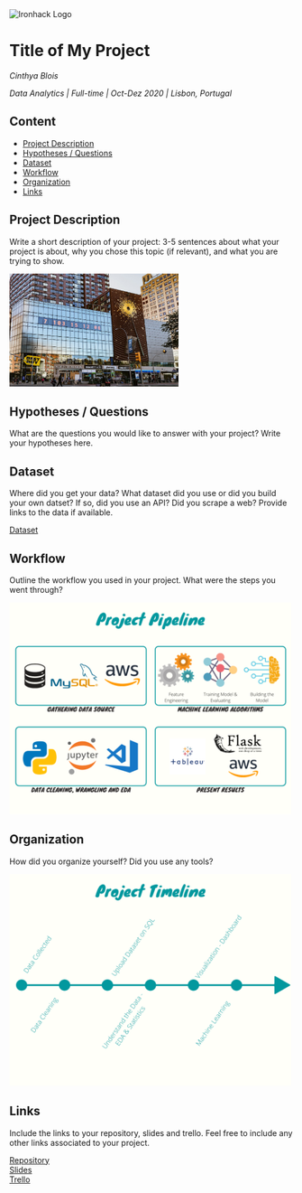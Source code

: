 <img src="https://bit.ly/2VnXWr2" alt="Ironhack Logo" width="100"/>

# Title of My Project
*Cinthya Blois*

*Data Analytics | Full-time | Oct-Dez 2020 | Lisbon, Portugal*

## Content
- [Project Description](#project-description)
- [Hypotheses / Questions](#hypotheses-/-questions)
- [Dataset](#dataset)
- [Workflow](#workflow)
- [Organization](#organization)
- [Links](#links)

<a name="project-description"></a>

## Project Description

Write a short description of your project: 3-5 sentences about what your project is about, why you chose this topic (if relevant), and what you are trying to show. 

<img src="./images/times_square_clock.jpg" alt="timessquare" width="300" alig="center"/>

<a name="hypotheses-/-questions"></a>

## Hypotheses / Questions
What are the questions you would like to answer with your project? Write your hypotheses here.

<a name="dataset"></a>

## Dataset
Where did you get your data? What dataset did you use or did you build your own datset? If so, did you use an API? Did you scrape a web? Provide links to the data if available.

[Dataset]() 

<a name="workflow"></a>

## Workflow
Outline the workflow you used in your project. What were the steps you went through?

<img src="./images/2.png" alt="pipeline" width="500"/>

<a name="organization"></a>

## Organization
How did you organize yourself? Did you use any tools?

<img src="./images/timeline.png" alt="timeline" width="500"/>

<a name="links"></a>

## Links
Include the links to your repository, slides and trello. Feel free to include any other links associated to your project. 

[Repository](https://github.com/)  
[Slides](https://slides.com/)  
[Trello](https://trello.com/en)  